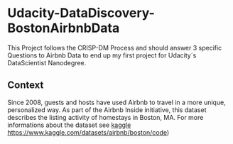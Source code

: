# Udacity-DataDiscovery-BostonAirbnbData
This Project follows the CRISP-DM Process and should answer 3 specific Questions to Airbnb Data to end up my first project for Udacity´s DataScientist Nanodegree.

## Context
Since 2008, guests and hosts have used Airbnb to travel in a more unique, personalized way.
As part of the Airbnb Inside initiative, this dataset describes the listing activity of homestays in Boston, MA.
For more informations about the dataset see [ kaggle ](https://www.kaggle.com/datasets/airbnb/boston/code)https://www.kaggle.com/datasets/airbnb/boston/code)
